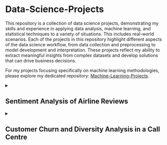 # Data-Science-Projects

This repository is a collection of data science projects, demonstrating my skills and experience in applying data analysis, machine learning, and statistical techniques to a variety of situations. This includes real-world scenarios. Each of the projects in this repository highlight different aspects of the data science workflow, from data collection and preprocessing to model development and interpretation. These projects reflect my ability to extract meaningful insights from complex datasets and develop solutions that can drive business decisions.

For my projects focusing specifically on machine learning methodologies, please explore my dedicated repository: [Machine-Learning-Projects](https://github.com/tk-0602/Machine-Learning-Projects).

<details>
  <summary><h2>Sentiment Analysis of Airline Reviews</h2></summary>
  
  This project is part of the [British Airways Data Science Virtual Experience on Forage](https://www.theforage.com/simulations/british-airways/data-science-yqoz) during which I applied data science techniques to analyse customer feedback and enable data-driven decision-making. This involved performing sentiment analysis on airline reviews, building machine learning models to predict the most important factors towards customers completing their bookings, and visualising key trends to inform improvements. For this, I used Python and natural language processing (NLP) techniques to extract insights from unstructured text data in the form of online reviews which I scraped and saved to a `.csv` file (the `data-BA_reviews.csv` file included in this repository). Overall, I developed a deeper understanding of how data science can be used in various industries (the aviation industry, in this case) to drive customer-focused decision-making, improve operational efficiency, and enhance the overall passenger experience.
  
  <details>
  <summary><h3>Task 1: Web Scraping and Sentiment Analysis</h3></summary>
  This notebook is the first task of a two-part project aimed at predicting customer booking behaviours. Here, the focus is on collecting raw data and preparing it for analysis. Using web scraping techniques, the notebook extracts reviews from a public website, processes the data to ensure cleanliness and consistency, and prepares it for use in predictive modelling.
  
  <break></break>
  
  The extracted data was processed and analysed using natural language processing (NLP) techniques to perform sentiment analysis to provide valuable insights into customer satisfaction and experience with British Airways.
  
  ### Key Features
  
  - Web scraping using `BeautifulSoup` and `requests` libraries to extract review data from Skytrax - collected a substantial number of reviews (3500), iterating through multiple pages dynamically, and stored them in the `data-BA_reviews.csv` file which is also included here.
  - Initial text preprocessing including trimming whitespace as well as removing HTML tags, special characters, and stopwords.
  - Advanced data visualisation techniques using Matplotlib and Seaborn to present findings effectively as histograms and wordclouds (utilising the `wordcloud` library). 
  
  ### Results
  
  - Successfully scraped and cleaned a dataset containing reviews, bulding techniques and gaining experience for subsequent predictive analysis.
  - Visualised sentiment distribution across various aspects of the airline service.
  - Created a wordcloud to highlight frequently mentioned positive and negative aspects.
  - Demonstrated the feasibility of automating data collection from dynamic web pages.
  
  <img src = "British-Airways-Data-Science/BA Data Science plots/01 Web Scraping and Sentiment Analysis/Reviews_per_Score.png">
  
  <img src = "British-Airways-Data-Science/BA Data Science plots/01 Web Scraping and Sentiment Analysis/Wordcloud.png">
  
  ### Applications
  
  In the context of this Virtal Experience Program:
  
  - Enhance customer experience by addressing common pain points identified in negative reviews.
  - Inform targeted marketing strategies based on positive aspects highlighted by customers.
  - Present the ability to benchmark against competitors by comparing sentiment scores.
  
  How this will add to my data analysis and data science experience:
  
  - The web scraping techniques can be adapted to collect data from other domains, such as e-commerce, social media, or news sites.
  - The cleaned and structured data produced from this can serve as input for text analysis, sentiment analysis, or predictive modelling in various contexts (e.g. to create and train an RNN for predicting the next word in similar reviews).
  
  ### Potential Extensions
  
  - Implement advanced NLP techniques like topic modeling to automatically categorize review content.
  - Develop an automated solution by extending the use of the `BeautifulSoup` library here as well as adding real-time sentiment monitoring to track changes in customer satisfaction on a more granular level.
  - Integrate sentiment analysis results with other data sources (e.g. flight data and customer demographics) to provide more comprehensive insights
  - Create an interactive dashboard for easy exploration of sentiment trends and patterns.
  </details>
  
  <details>
  <summary><h3>Task 2: Predictive Modeling of Customer Bookings</h3></summary>
  This notebook represents the second part of the project of understanding and predicting customer booking behaviours. It builds on the foundational data exploration conducted in Part 1 and implements machine learning solutions that address a specific predictive task: determining whether a customer will complete a booking.
  
  ### Key Features
  
  - Performed data cleaning and transformation, including handling missing values, feature engineering, and encoding categorical variables.
  - Highlighted distributions and potential features in the data using bar graphs, boxplots, and kernel density estimate (KDE) plots scatter plots created with the `matplotlib` and `seaborn` libraries.
  - Implemented supervised learning models using scikit-learn and conducted hyperparameter tuning via grid search to optimise model performance.
  - Evaluated models using metrics such as accuracy, precision, recall, and F1 score.
  
  ### Results
  - The trained models successfully predicted customer booking outcomes with high accuracy (0.85 and 0.83 before and after hyperparameter optimisation, respecitvely).
  - In between the two, XGBoost with hyperparameter optimisation made better predections as indicated by the models' F1 scores in particular where the initial model had an F1 score of 0.08 which then improved to 0.21 with hyperparameter optimisation. However, since this is still below 0.5, the model still had rather poor performance. This could perhaps be improved by creating more training data using data augmentation, further optimising the hyperparameters, or even using another model such as a Random Forest Classifier or simpler regression methods like Linear, Lasso, Ridge, etc. 
  - Feature importance analysis identified critical factors influencing booking behaviour, namely `purchase_lead` (the number of days in between the date of booking and the date of the flight) and `length_of_stay`.
  
  
  <img src = "British-Airways-Data-Science/BA Data Science plots/02 Predictive Modeling of Customer Bookings/Outliers_in_Numeric_Columns.png">
  
  Box plots to identify outliers in the numeric columns.
  
  <break></break>
  
  <img src = "British-Airways-Data-Science/BA Data Science plots/02 Predictive Modeling of Customer Bookings/Dist_of_Numerical_Data.png">
  
  Distributions of the numerical columns.
  
  <break></break>
  
  <img src = "British-Airways-Data-Science/BA Data Science plots/02 Predictive Modeling of Customer Bookings/Feature_Transformation.png">
  
  The distributions were not normal so feature transformation was performed so that the ML model will have better results.
  
  <break></break>
  
  <img align = "left" src = "British-Airways-Data-Science/BA Data Science plots/02 Predictive Modeling of Customer Bookings/XGBoost.png">
  
  Confusion matrix for the initial XGBoost Classifier:
  
  - Accuracy (Test Set): 0.85
  - Precision (Test Set): 0.42
  - Recall (Test Set): 0.04
  - F1-Score (Test Set): 0.08
  - roc_auc (test-proba): 0.52
  - roc_auc (train-proba): 0.53

  <br clear = "left"/>
  
  <break></break>
  
  <img align = "left" src = "British-Airways-Data-Science/BA Data Science plots/02 Predictive Modeling of Customer Bookings/XGBoost_with_Hyperparameter_Optimisation.png">
  
  Confusion matrix for the classifier after hyperparameter optimisation:
  
  - Accuracy (Test Set): 0.83
  - Precision (Test Set): 0.34
  - Recall (Test Set): 0.15
  - F1-Score (Test Set): 0.21
  - roc_auc (test-proba): 0.55
  - roc_auc (train-proba): 0.98

  <br clear = "left"/>
  
  <break></break>
  
  <img src = "British-Airways-Data-Science/BA Data Science plots/02 Predictive Modeling of Customer Bookings/Feature_Importance.png">
  
  Results of the most important features determined by the model.
  
  ### Applications
  
  - Enhance the booking experience by prioritising features important to customers within the user interface.
  - Optimise pricing strategies by identifing price sensitivities in different customer segments. This can also include personalising marketing campaigns (e.g. loyalty programs and special offers) by targeting customers with a higher likelihood of purchasing.
  - Extend the data analysis and ML models into a real-time predictive system in which the models (and hyperparameters) constantly update as live data is added.
  
  ### Potential Extensions
  
  - Compare the current models with other types such as Random Forest.
  - Explore data augmentation techniques to increase the training and test data samples.
  - Implement deep learning approaches such as neural networks for potentially higher accuracy.
  - Utilise ensemble methods for potentially improved performance by directly combining the predictions from multiple models or even combining the predictions from models trained on different representations of the data.
  - Incorporate additional data sources like macroeconomic indicators or competitor pricing to enhance the model's predictive power.
  </details>

</details>

<details>
  <summary><h2>Customer Churn and Diversity Analysis in a Call Centre</h2></summary>
  
  This project is part of the [PwC Switzerland Power BI Virtual Case Experience on Forage](https://www.theforage.com/simulations/pwc-ch/power-bi-cqxg). During this I utilised data visualisation, automation, and data cleaning techniques to address real-world business challenges. The project involved developing a series of interactive Power BI dashboards focusing on Call Centre Trends, Customer Retention, and Diversity & Inclusion. These dashboards were designed to provide actionable insights into key aspects of business operations and, in this case, help identify patterns in customer behaviour, optimise retention strategies, and assess inclusivity within the workplace. By leveraging the power of clear and easy-to-understand visuals, I was able to present the insights within the datasets in a way that can support informed decision-making, highlight areas for improvement, and suggest avenues for innovation. In the end, this virtual case experience strengthened my ability to apply data analytics in a business context and also boosted my rather limited prior knowledge of Microsoft Power BI to a much more comfortable level.
 
  > **Note: To view and interact with these dashboards, Power BI Desktop is required.** <br>Download the `.pbix` files corresponding to each task and open them with Power BI Desktop. Although also given separately in this repository, the datasets are embedded in this dashboard files, so not additional setup is needed to explore the visualisations

  ### Call Centre Trends
  This first dashboard provides an in-depth analysis of call centre operations by highlighting key metrics such as average customer satisfaction (overall, by topic, and by agent), average call volumes over a day, and agent performance. By identifying trends and inefficiencies using these visuals, data-driven decision can be made to enhance service quality and operational efficiency.
  
  <img src = "PwC-Power-BI/Dashboard screenshots/Call_Centre_Trends_Analysis_1.png">
  
  ### Customer Retention
  Developed in response to a request from the telecom's Retention Manager, the second dashboard presents important insights into customer loyalty and retention. By visualising patterns in customer behaviour, it helps predict customer churn risk and suggests actionable strategies to improve retention.
  
  <img src = "PwC-Power-BI/Dashboard screenshots/Customer_Churn_and_Risk_Analysis_1.png">
  <img src = "PwC-Power-BI/Dashboard screenshots/Customer_Churn_and_Risk_Analysis_2.png">
  <img src = "PwC-Power-BI/Dashboard screenshots/Customer_Churn_and_Risk_Analysis_3.png">
  
  ### Diversity & Inclusion
  Finally, the third dashboard focuses on the telecom client’s objective of improving the gender balance at the executive management level. Therefore, the dashboard visualises metrics which highlight diversity and inclusion. Consequently, this brings attention to current trends in terms of representation at all levels throughout the company and also accentuatesareas which need improvement.
  
  <img src = "PwC-Power-BI/Dashboard screenshots/Diversity_and_Inclusion_1.png">
  <img src = "PwC-Power-BI/Dashboard screenshots/Diversity_and_Inclusion_2.png">
  <img src = "PwC-Power-BI/Dashboard screenshots/Diversity_and_Inclusion_3.png">
</details>
